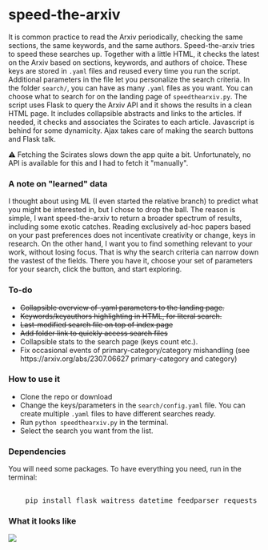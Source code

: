 <h1>speed-the-arxiv</h1>
<p> It is common practice to read the Arxiv periodically, checking the same sections, the same keywords, and the same authors. Speed-the-arxiv tries to speed these searches up.
    Together with a little HTML, it checks the latest on the Arxiv based on sections, keywords, and authors of choice. 
    These keys are stored in <code>.yaml</code> files and reused every time you run the script. Additional parameters in the file let you personalize the search criteria. 
    In the folder <code>search/</code>, you can have as many <code>.yaml</code> files as you want. You can choose what to search for on the landing page of <code>speedthearxiv.py</code>.
    The script uses Flask to query the Arxiv API and it shows the results in a clean HTML page. It includes collapsible abstracts and links to the articles.
    If needed, it checks and associates the Scirates to each article. Javascript is behind for some dynamicity.
    Ajax takes care of making the search buttons and Flask talk.</p>

<p>⚠️ Fetching the Scirates slows down the app quite a bit. Unfortunately, no API is available for this and I had to fetch it "manually".</p>

<h3>A note on "learned" data</h3>
I thought about using ML (I even started the relative branch) to predict what you might be interested in, but I chose to drop the ball. The reason is simple, I want speed-the-arxiv to return a broader spectrum of results, including some exotic catches. Reading exclusively ad-hoc papers based on your past preferences does not incentivate creativity or change, keys in research. On the other hand, I want you to find something relevant to your work, without losing focus. That is why the search criteria can narrow down the vastest of the fields. There you have it, choose your set of parameters for your search, click the button, and start exploring.

<h3>To-do</h3>
<ul>
    <li><s>Collapsible overview of .yaml parameters to the landing page.</s></li>
    <li><s>Keywords/keyauthors highlighting in HTML, for literal search.</s></li>
    <li><s>Last-modified search file on top of index page</s></li>
    <li><s>Add folder link to quickly access search files</s></li>
    <li>Collapsible stats to the search page (keys count etc.).</li>
    <li>Fix occasional events of primary-category/category mishandling (see https://arxiv.org/abs/2307.06627 primary-category and category)</li>
</ul>

<h3>How to use it</h3>
<ul>
    <li>Clone the repo or download</li>
    <li>Change the keys/parameters in the <code>search/config.yaml</code> file. You can create multiple <code>.yaml</code> files to have different searches ready.</li>
    <li>Run <code>python speedthearxiv.py</code> in the terminal.</li>
    <li>Select the search you want from the list.</li>
</ul>
<h3>Dependencies</h3>
<p>You will need some packages. To have everything you need, run in the terminal:</p>
<pre><code">
    pip install flask waitress datetime feedparser requests pyyaml
</code></pre>
<h3>What it looks like</h3>
<img src="https://github.com/mekise/speed-the-arxiv/raw/main/screenshot/speedthearxiv.png?raw=true">
